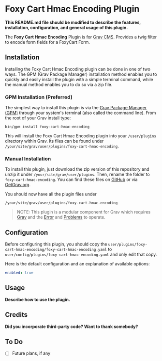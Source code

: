 # Foxy Cart Hmac Encoding Plugin

**This README.md file should be modified to describe the features, installation, configuration, and general usage of this plugin.**

The **Foxy Cart Hmac Encoding** Plugin is for [Grav CMS](http://github.com/getgrav/grav). Provides a twig filter to encode form fields for a FoxyCart Form.

## Installation

Installing the Foxy Cart Hmac Encoding plugin can be done in one of two ways. The GPM (Grav Package Manager) installation method enables you to quickly and easily install the plugin with a simple terminal command, while the manual method enables you to do so via a zip file.

### GPM Installation (Preferred)

The simplest way to install this plugin is via the [Grav Package Manager (GPM)](http://learn.getgrav.org/advanced/grav-gpm) through your system's terminal (also called the command line).  From the root of your Grav install type:

    bin/gpm install foxy-cart-hmac-encoding

This will install the Foxy Cart Hmac Encoding plugin into your `/user/plugins` directory within Grav. Its files can be found under `/your/site/grav/user/plugins/foxy-cart-hmac-encoding`.

### Manual Installation

To install this plugin, just download the zip version of this repository and unzip it under `/your/site/grav/user/plugins`. Then, rename the folder to `foxy-cart-hmac-encoding`. You can find these files on [GitHub](https://github.com/ovi-savescu/grav-plugin-foxy-cart-hmac-encoding) or via [GetGrav.org](http://getgrav.org/downloads/plugins#extras).

You should now have all the plugin files under

    /your/site/grav/user/plugins/foxy-cart-hmac-encoding
	
> NOTE: This plugin is a modular component for Grav which requires [Grav](http://github.com/getgrav/grav) and the [Error](https://github.com/getgrav/grav-plugin-error) and [Problems](https://github.com/getgrav/grav-plugin-problems) to operate.

## Configuration

Before configuring this plugin, you should copy the `user/plugins/foxy-cart-hmac-encoding/foxy-cart-hmac-encoding.yaml` to `user/config/plugins/foxy-cart-hmac-encoding.yaml` and only edit that copy.

Here is the default configuration and an explanation of available options:

```yaml
enabled: true
```

## Usage

**Describe how to use the plugin.**

## Credits

**Did you incorporate third-party code? Want to thank somebody?**

## To Do

- [ ] Future plans, if any

